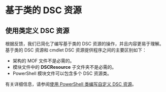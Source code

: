 # <a name="class-based-dsc-resources"></a>基于类的 DSC 资源

## <a name="defining-dsc-resources-with-classes"></a>使用类定义 DSC 资源

根据反馈，我们已简化了编写基于类的 DSC 资源的操作，并且内容更易于理解。 基于类的 DSC 资源和 cmdlet DSC 资源提供程序之间的主要区别如下：

* 架构的 MOF 文件不是必需的。
* 模块文件中的 **DSCResource** 子文件夹不是必需的。
* PowerShell 模块文件可以包含多个 DSC 资源类。

有关详细信息，请参阅[使用 PowerShell 类编写自定义 DSC 资源](https://msdn.microsoft.com/powershell/dsc/authoringresource)。
